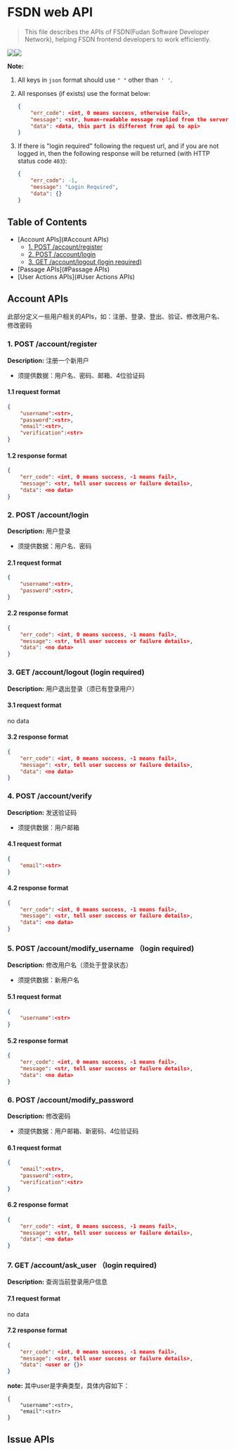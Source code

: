 # FSDN web API

>   This file describes the APIs of FSDN(Fudan Software Developer Network), helping FSDN frontend developers to work efficiently.

![](https://img.shields.io/badge/FSDN-API-brighgreen.svg)![](https://img.shields.io/badge/API-Documentation-green.svg)

**Note:** 

1.  All keys in `json` format should use `" "` other than` ' '`. 

2.  All responses (if exists) use the format below:

    ```json
    {
    	"err_code": <int, 0 means success, otherwise fail>,
    	"message": <str, human-readable message replied from the server>,
    	"data": <data, this part is different from api to api>
    }
    ```

3.  If there is "login required" following the request url, and if you are not logged in, then the following response will be returned (with HTTP status code `403`):

    ```json
    {
    	"err_code": -1,
    	"message": "Login Required",
    	"data": {}
    }
    ```

## Table of Contents

-    [Account APIs](#Account APIs)
        -   [1. POST /account/register](#1-post-accountregister)
        -   [2. POST /account/login](#2-post-accountlogin)
        -   [3. GET /account/logout (login required)](#3-get-accountlogout-login-required)
-   [Passage APIs](#Passage APIs)
-   [User Actions APIs](#User Actions APIs)




## Account APIs

此部分定义一些用户相关的APIs，如：注册、登录、登出、验证、修改用户名、修改密码

### 1. POST /account/register

**Description:** 注册一个新用户
* 须提供数据：用户名、密码、邮箱、4位验证码

#### 1.1 request format

```json
{
    "username":<str>,
    "password":<str>,
    "email":<str>,
    "verification":<str>
}
```

#### 1.2 response format

```json
{
	"err_code": <int, 0 means success, -1 means fail>,
	"message": <str, tell user success or failure details>,
	"data": <no data>
}
```

### 2. POST /account/login

**Description:** 用户登录
* 须提供数据：用户名、密码

#### 2.1 request format

```json
{
    "username":<str>,
    "password":<str>,
}
```

#### 2.2 response format

```json
{
	"err_code": <int, 0 means success, -1 means fail>,
	"message": <str, tell user success or failure details>,
	"data": <no data>
}
```

### 3. GET /account/logout (login required)

**Description:** 用户退出登录（须已有登录用户）

#### 3.1 request format

no data

#### 3.2 response format

```json
{
	"err_code": <int, 0 means success, -1 means fail>,
	"message": <str, tell user success or failure details>,
	"data": <no data>
}
```

### 4. POST /account/verify

**Description:** 发送验证码
* 须提供数据：用户邮箱

#### 4.1 request format

```json
{
    "email":<str>
}
```

#### 4.2 response format

```json
{
	"err_code": <int, 0 means success, -1 means fail>,
	"message": <str, tell user success or failure details>,
	"data": <no data>
}
```

### 5. POST /account/modify_username （login required)

**Description:** 修改用户名（须处于登录状态）
* 须提供数据：新用户名

#### 5.1 request format

```json
{
    "username":<str>
}
```

#### 5.2 response format

```json
{
	"err_code": <int, 0 means success, -1 means fail>,
	"message": <str, tell user success or failure details>,
	"data": <no data>
}
```

### 6. POST /account/modify_password

**Description:** 修改密码
* 须提供数据：用户邮箱、新密码、4位验证码

#### 6.1 request format

```json
{
    "email":<str>,
    "password":<str>,
    "verification":<str>
}
```

#### 6.2 response format

```json
{
	"err_code": <int, 0 means success, -1 means fail>,
	"message": <str, tell user success or failure details>,
	"data": <no data>
}
```

### 7. GET /account/ask_user （login required)

**Description:** 查询当前登录用户信息

#### 7.1 request format
no data

#### 7.2 response format

```json
{
	"err_code": <int, 0 means success, -1 means fail>,
	"message": <str, tell user success or failure details>,
	"data": <user or {}>
}
```
**note:** 其中user是字典类型，具体内容如下：

```
{
    "username":<str>,
    "email":<str>
}
```


## Issue APIs

